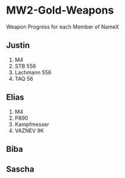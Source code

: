 # MW2-Gold-Weapons
Weapon Progress for each Member of NameX

## Justin
<ol>
  <li>M4</li>
  <li>STB 556</li>
  <li>Lachmann 556</li>
  <li>TAQ 56</li>
</ol>

## Elias
<ol>
  <li>M4</li>
  <li>P890</li>
  <li>Kampfmesser</li>
  <li>VAZNEV 9K</li>
</ol>

## Biba


## Sascha

